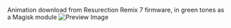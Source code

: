 Animation download from Resurection Remix 7 firmware, in green tones as a Magisk module
![Preview Image](https://yadi.sk/i/prVg10BILsai9A)
